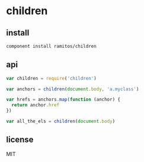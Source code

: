 # children

## install

```bash
component install ramitos/children
```

## api

```js
var children = require('children')

var anchors = children(document.body, 'a.myclass')

var hrefs = anchors.map(function (anchor) {
  return anchor.href
})

var all_the_els = children(document.body)
```

## license

MIT